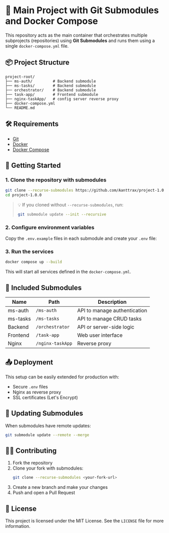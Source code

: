 # 🧱 Main Project with Git Submodules and Docker Compose

This repository acts as the main container that orchestrates multiple subprojects (repositories) using **Git Submodules** and runs them using a single `docker-compose.yml` file.

## 📦 Project Structure

```
project-root/
├── ms-auth/         # Backend submodule
├── ms-tasks/        # Backend submodule
├── orchestrator/    # Backend submodule
├── task-app/        # Frontend submodule
├── nginx-taskApp/   # config server reverse proxy
├── docker-compose.yml
└── README.md
```

## 🛠️ Requirements

- [Git](https://git-scm.com/)
- [Docker](https://www.docker.com/)
- [Docker Compose](https://docs.docker.com/compose/)

## 🚀 Getting Started

### 1. Clone the repository with submodules

```bash
git clone --recurse-submodules https://github.com/Aanttrax/project-1.0.0.git
cd project-1.0.0
```

> 💡 If you cloned without `--recurse-submodules`, run:
>
> ```bash
> git submodule update --init --recursive
> ```

### 2. Configure environment variables 

Copy the `.env.example` files in each submodule and create your `.env` file:


### 3. Run the services

```bash
docker compose up --build
```

This will start all services defined in the `docker-compose.yml`.

## 🧩 Included Submodules

| Name      | Path             | Description                      |
|-----------|------------------|----------------------------------|
| ms-auth   | `/ms-auth`       | API to manage authentication     |
| ms-tasks  | `/ms-tasks`      | API to manage CRUD tasks         |
| Backend   | `/orchestrator`  | API or server-side logic         |
| Frontend  | `/task-app`      | Web user interface               |
| Nginx     | `/nginx-taskApp` | Reverse proxy                    |

## 📤 Deployment

This setup can be easily extended for production with:

- Secure `.env` files
- Nginx as reverse proxy
- SSL certificates (Let's Encrypt)

## 🔄 Updating Submodules

When submodules have remote updates:

```bash
git submodule update --remote --merge
```

## 🧑‍💻 Contributing

1. Fork the repository  
2. Clone your fork with submodules:  
   ```bash
   git clone --recurse-submodules <your-fork-url>
   ```
3. Create a new branch and make your changes  
4. Push and open a Pull Request

## 📝 License

This project is licensed under the MIT License. See the `LICENSE` file for more information.

